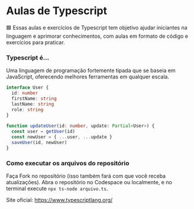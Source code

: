 # Aulas de Typescript
🟦 Essas aulas e exercícios de Typescript tem objetivo ajudar iniciantes na linguagem e aprimorar conhecimentos, com aulas em formato de código e exercícios para praticar.

### Typescript é...
Uma linguagem de programação fortemente tipada que se baseia em JavaScript, oferecendo melhores ferramentas em qualquer escala.

```ts
interface User {
  id: number
  firstName: string
  lastName: string
  role: string
}
 
function updateUser(id: number, update: Partial<User>) {
  const user = getUser(id)
  const newUser = { ...user, ...update }
  saveUser(id, newUser)
}
```

### Como executar os arquivos do repositório
Faça Fork no repositório (isso também fará com que você receba atualizações). Abra o repositório no Codespace ou localmente, e no terminal execute `npx ts-node arquivo.ts`.

Site oficial: <a href="https://www.typescriptlang.org/" target="_blank">https://www.typescriptlang.org/</a>

